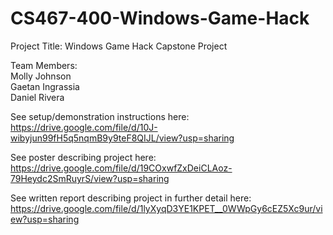 # CS467-400-Windows-Game-Hack  
Project Title: Windows Game Hack Capstone Project 

Team Members:    
Molly Johnson  
Gaetan Ingrassia  
Daniel Rivera

See setup/demonstration instructions here:
https://drive.google.com/file/d/10J-wibyjun99fH5q5nqmB9y9teF8QIJL/view?usp=sharing

See poster describing project here:
https://drive.google.com/file/d/19COxwfZxDeiCLAoz-79Heydc2SmRuyrS/view?usp=sharing

See written report describing project in further detail here:
https://drive.google.com/file/d/1lyXyqD3YE1KPET__0WWpGy6cEZ5Xc9ur/view?usp=sharing
